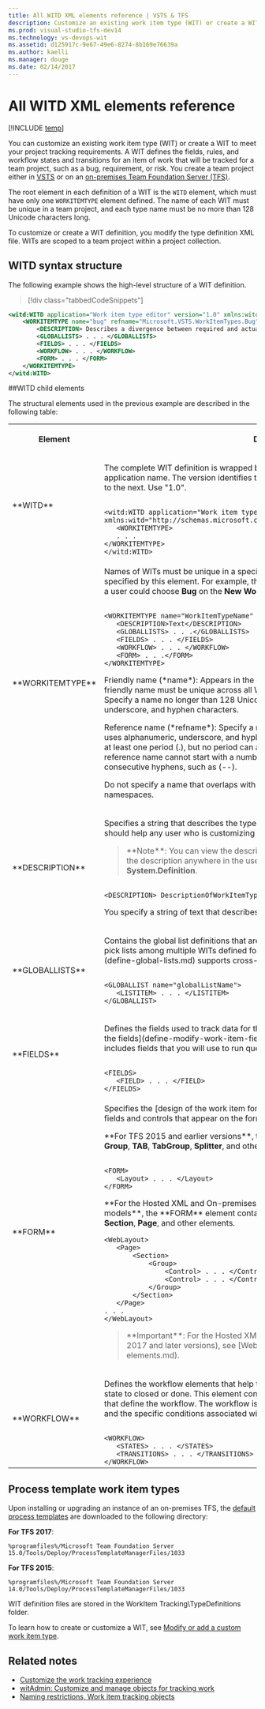 ```yaml
---
title: All WITD XML elements reference | VSTS & TFS
description: Customize an existing work item type (WIT) or create a WIT to meet your project tracking requirements - Team Foundation Server (TFS)
ms.prod: visual-studio-tfs-dev14
ms.technology: vs-devops-wit
ms.assetid: d125917c-9e67-49e6-8274-8b169e76639a
ms.author: kaelli
ms.manager: douge
ms.date: 02/14/2017
---
```


# All WITD XML elements reference

[!INCLUDE [temp](../_shared/customization-phase-0-and-1-plus-version-header.md)] 

You can customize an existing work item type (WIT) or create a WIT to meet your project tracking requirements. A WIT defines the fields, rules, and workflow states and transitions for an item of work that will be tracked for a team project, such as a bug, requirement, or risk. You create a team project either in [VSTS](../../accounts/create-account-msa-or-work-student.md) or on an [on-premises Team Foundation Server (TFS)](../../accounts/create-team-project.md).  
  
 The root element in each definition of a WIT is the `WITD` element, which must have only one `WORKITEMTYPE` element defined. The name of each WIT must be unique in a team project, and each type name must be no more than 128 Unicode characters long.  
  
 To customize or create a WIT definition, you modify the type definition XML file. WITs are scoped to a team project within a project collection.  
  
<a name="SyntaxStructure"></a> 
##  WITD syntax structure  
 The following example shows the high-level structure of a WIT definition.  
  
> [!div class="tabbedCodeSnippets"]
```XML 
<witd:WITD application="Work item type editor" version="1.0" xmlns:witd="http://schemas.microsoft.com/VisualStudio/2008/workitemtracking/typedef">  
    <WORKITEMTYPE name="bug" refname="Microsoft.VSTS.WorkItemTypes.Bug">  
        <DESCRIPTION> Describes a divergence between required and actual behavior, and tracks the work done to correct the defect and verify the correction.</DESCRIPTION>  
        <GLOBALLISTS> . . . </GLOBALLISTS>  
        <FIELDS> . . . </FIELDS>  
        <WORKFLOW> . . . </WORKFLOW>  
        <FORM> . . . </FORM>  
    </WORKITEMTYPE>  
</witd:WITD>  
```  
  
<a name="ChildElements"></a> 
##WITD child elements  

The structural elements used in the previous example are described in the following table:  
 
 
<table Responsive="true" summary="table">
<tr Responsive="true">
<th scope="col"><p>Element</p></th><th scope="col"><p>Description</p></th>
</tr>
<tr>
<td><p>**WITD**</p></td>
<td><p>The complete WIT definition is wrapped by the tag <strong>WITD</strong>. You can use any name for the application name. The version identifies the WIT schema that may change from one release to the next. Use "1.0".</p>
<code>
&lt;witd:WITD application="Work item type editor" version="1.0"  
xmlns:witd="http://schemas.microsoft.com/VisualStudio/2008/workitemtracking/typedef"&gt;  
   &lt;WORKITEMTYPE&gt;   
&#160;&#160;&#160;. . .  
&lt;/WORKITEMTYPE&gt;  
&lt;/witd:WITD&gt;
</code>
</td>
</tr>
<tr>
<td data-th="Element"><p>**WORKITEMTYPE**</p></td><td data-th="Description"><p>Names of WITs must be unique in a specific team project. At run time, you use the name specified by this element. For example, the name can appear as a menu option. In this case, a user could choose <strong>Bug</strong> on the <strong>New Work Item</strong> menu. </p>
<pre><code>
&lt;WORKITEMTYPE name="WorkItemTypeName" refname="WITReferenceName" &gt;  
&#160;&#160;&#160;&lt;DESCRIPTION&gt;Text&lt;/DESCRIPTION&gt;  
&#160;&#160;&#160;&lt;GLOBALLISTS&gt; . . .&lt;/GLOBALLISTS&gt;  
&#160;&#160;&#160;&lt;FIELDS&gt; . . . &lt;/FIELDS&gt;  
&#160;&#160;&#160;&lt;WORKFLOW&gt; . . . &lt;/WORKFLOW&gt;  
&#160;&#160;&#160;&lt;FORM&gt; . . .&lt;/FORM&gt;  
&lt;/WORKITEMTYPE&gt;
</code></pre>
<p>Friendly name (*name*): Appears in the drop-down menus of work item queries. The friendly name must be unique across all WIT names that are defined within a team project.  Specify a name no longer than 128 Unicode characters that uses alphanumeric, underscore, and hyphen characters.  </p>
<p>Reference name (*refname*): Specify a name no longer than 70 Unicode characters that uses alphanumeric, underscore, and hyphen characters. The reference name must contain at least one period (.), but no period can appear at the start or end of a name. Also, the reference name cannot start with a number or an underscore, and it cannot have multiple consecutive hyphens, such as (--).</p><p>Do not specify a name that overlaps with the reserved System. <em>XXX</em> and Microsoft. <em>XXX</em> namespaces. </p></td></tr>
<tr><td data-th="Element"><p>**DESCRIPTION**</p></td>
<td data-th="Description"><p>Specifies a string that describes the type of work item that you are defining. The description should help any user who is customizing the WIT.</p>
<blockquote>
**Note**: You can view the description only in the XML definition. You cannot view the description anywhere in the user interface, and it has no relationship to the field <strong>System.Definition</strong>.
</blockquote>

<code>
&lt;DESCRIPTION&gt; DescriptionOfWorkItemType&lt;/DESCRIPTION&gt;
</code>
<p>You specify a string of text that describes the type of work item that you are defining. </p></td></tr><tr><td data-th="Element"><p>**GLOBALLISTS**</p></td><td data-th="Description"><p>Contains the global list definitions that are used by the WIT. You use global lists to share pick lists among multiple WITs defined for a team project collection. [Define global lists](define-global-lists.md) supports cross-group collaboration and ease of maintenance. </p>
<code>
&lt;GLOBALLIST name="globalListName"&gt;  
&nbsp;&nbsp;&nbsp;&lt;LISTITEM&gt; . . . &lt;/LISTITEM&gt;  
&lt;/GLOBALLIST&gt;  
</code>
<p /></td></tr><tr><td data-th="Element"><p>**FIELDS**</p></td><td data-th="Description"><p>Defines the fields used to track data for the WITWithin the <strong>FIELDS</strong> element, you [define all the fields](define-modify-work-item-fields.md) that you want to use to track data. This includes fields that you will use to run queries and generate reports. </p>
<code>
&lt;FIELDS&gt;  
&nbsp;&nbsp;&nbsp;&lt;FIELD&gt; . . . &lt;/FIELD&gt;  
&lt;/FIELDS&gt;  
</code>
</td></tr>
<tr>
<td data-th="Element"><p>**FORM**</p></td><td data-th="Description"><p>Specifies the [design of the work item form](design-work-item-form.md) by defining the fields and controls that appear on the form and in what order.</p>

<p>**For TFS 2015 and earlier versions**, the **FORM** element contains <strong>Layout</strong>, <strong>Control</strong>, <strong>Group</strong>, <strong>TAB</strong>, <strong>TabGroup</strong>, <strong>Splitter</strong>, and other elements. </p>
<code>
&lt;FORM&gt;  
&nbsp;&nbsp;&nbsp;&lt;Layout&gt; . . . &lt;/Layout&gt;  
&lt;/FORM&gt;  
</code>
<p>**For the Hosted XML and On-premises XML (TFS 2017 and later versions) process models**, the **FORM** element contains <strong>WebLayout</strong>, <strong>Control</strong>, <strong>SystemControls</strong>, <strong>Section</strong>, <strong>Page</strong>,  and other elements. </p>
<pre><code>&lt;WebLayout&gt; 
   &lt;Page&gt;  
	   &lt;Section&gt;  
		   &lt;Group&gt;  
			   &lt;Control&gt; . . . &lt;/Control&gt;
			   &lt;Control&gt; . . . &lt;/Control&gt;
		   &lt;/Group&gt;
	   &lt;/Section&gt;
   &lt;/Page&gt;
. . .
&lt;/WebLayout&gt;</code></pre>

<blockquote>**Important**:  
For the Hosted XML and On-premises XML process models (TFS 2017 and later versions), see [WebLayout and Control elements](weblayout-xml-elements.md). 
</blockquote>
  


</td>
</tr>
<tr><td>**WORKFLOW**</td>
<td><p>Defines the workflow elements that help track the work item status as it moves from a new state to closed or done. This element contains the set of <strong>STATE</strong> and <strong>TRANSITION</strong> elements that define the workflow. The workflow is a set of valid transitions from one state to another and the specific conditions associated with each transition.</p>
<code>
&lt;WORKFLOW&gt;  
&nbsp;&nbsp;&nbsp;&lt;STATES&gt; . . . &lt;/STATES&gt;  
&nbsp;&nbsp;&nbsp;&lt;TRANSITIONS&gt; . . . &lt;/TRANSITIONS&gt;  
&lt;/WORKFLOW&gt;  
</code>
</td>
</tr>

</table>
  
  
<a name="PredefinedWITs"></a> 
## Process template work item types  

Upon installing or upgrading an instance of an on-premises TFS, the [default process templates](../guidance/choose-process.md) are downloaded to the following directory:  

**For TFS 2017**: 
```  
%programfiles%/Microsoft Team Foundation Server 15.0/Tools/Deploy/ProcessTemplateManagerFiles/1033
```  
 
**For TFS 2015**: 
```  
%programfiles%/Microsoft Team Foundation Server 14.0/Tools/Deploy/ProcessTemplateManagerFiles/1033
```  
  
WIT definition files are stored in the WorkItem Tracking\TypeDefinitions folder.  
  
To learn how to create or customize a WIT, see [Modify or add a custom work item type](../customize/add-modify-wit.md).  
  
## Related notes 
 
-  [Customize the work tracking experience](../customize/customize-work.md)  
-  [witAdmin: Customize and manage objects for tracking work](witadmin/witadmin-customize-and-manage-objects-for-tracking-work.md)  
-  [Naming restrictions, Work item tracking objects](../../reference/naming-restrictions.md)